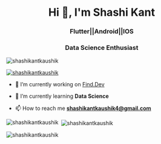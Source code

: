 <h1 align="center">Hi 👋, I'm Shashi Kant</h1>
<h3 align="center">Flutter||Android||IOS</h3>
<h3 align="center">Data Science Enthusiast</h3>
<p align="left"> <img src="https://komarev.com/ghpvc/?username=shashikantkaushik&label=Profile%20views&color=0e75b6&style=flat" alt="shashikantkaushik" /> </p>

<p align="left"> <a href="https://github.com/ryo-ma/github-profile-trophy"><img src="https://github-profile-trophy.vercel.app/?username=shashikantkaushik" alt="shashikantkaushik" /></a> </p>

- 🔭 I’m currently working on [Find.Dev](https://findev-me.herokuapp.com/)

- 🌱 I’m currently learning **Data Science**

- 📫 How to reach me **shashikantkaushik4@gmail.com**


<p><img align="left" src="https://github-readme-stats.vercel.app/api/top-langs?username=shashikantkaushik&show_icons=true&locale=en&layout=compact" alt="shashikantkaushik" /></p>

<p>&nbsp;<img align="center" src="https://github-readme-stats.vercel.app/api?username=shashikantkaushik&show_icons=true&locale=en" alt="shashikantkaushik" /></p>

<p><img align="center" src="https://github-readme-streak-stats.herokuapp.com/?user=anandshukla007&" alt="shashikantkaushik" /></p>

